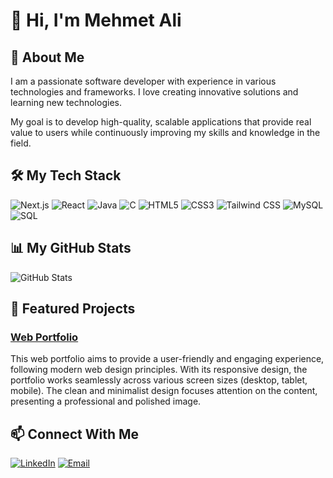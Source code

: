 # 👋 Hi, I'm Mehmet Ali

## 🚀 About Me
I am a passionate software developer with experience in various technologies and frameworks. I love creating innovative solutions and learning new technologies.

My goal is to develop high-quality, scalable applications that provide real value to users while continuously improving my skills and knowledge in the field.

## 🛠️ My Tech Stack
![Next.js](https://img.shields.io/badge/-Next.js-000000?style=flat-square&logo=next.js&logoColor=white)
![React](https://img.shields.io/badge/-React-61DAFB?style=flat-square&logo=react&logoColor=black)
![Java](https://img.shields.io/badge/-Java-007396?style=flat-square&logo=java&logoColor=white)
![C](https://img.shields.io/badge/-C-A8B9CC?style=flat-square&logo=c&logoColor=black)
![HTML5](https://img.shields.io/badge/-HTML5-E34F26?style=flat-square&logo=html5&logoColor=white)
![CSS3](https://img.shields.io/badge/-CSS3-1572B6?style=flat-square&logo=css3&logoColor=white)
![Tailwind CSS](https://img.shields.io/badge/-Tailwind%20CSS-38B2AC?style=flat-square&logo=tailwind-css&logoColor=white)
![MySQL](https://img.shields.io/badge/-MySQL-4479A1?style=flat-square&logo=mysql&logoColor=white)
![SQL](https://img.shields.io/badge/-SQL-4479A1?style=flat-square&logo=postgresql&logoColor=white)

## 📊 My GitHub Stats
![GitHub Stats](https://github-readme-stats.vercel.app/api?username=mehmetali-ozturk&show_icons=true&theme=radical)

## 🌟 Featured Projects
### [Web Portfolio](https://github.com/mehmetali-ozturk/web-portfolio)
This web portfolio aims to provide a user-friendly and engaging experience, following modern web design principles. With its responsive design, the portfolio works seamlessly across various screen sizes (desktop, tablet, mobile). The clean and minimalist design focuses attention on the content, presenting a professional and polished image.

## 📫 Connect With Me
[![LinkedIn](https://img.shields.io/badge/-LinkedIn-0077B5?style=flat-square&logo=linkedin&logoColor=white)]([linkedin-link](https://www.linkedin.com/in/mehmet-ali-ozturk-/))
[![Email](https://img.shields.io/badge/-Email-D14836?style=flat-square&logo=gmail&logoColor=white)](mailto:mehmetali.ozturk@hotmail.com)
